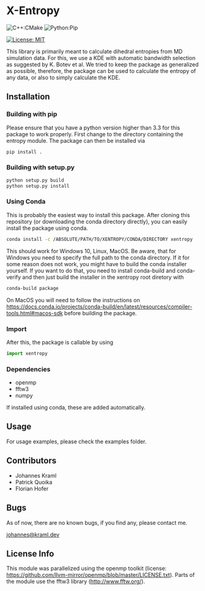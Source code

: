 # X-Entropy

![C++:CMake](https://github.com/jokr91/dihedral_entropy/workflows/C++:CMake/badge.svg) ![Python:Pip](https://github.com/jokr91/dihedral_entropy/workflows/Python:Pip/badge.svg)

[![License: MIT](https://img.shields.io/badge/License-MIT-yellow.svg)](https://opensource.org/licenses/MIT)

This library is primarily meant to calculate dihedral entropies from MD
simulation data. For this, we use a KDE with automatic bandwidth selection as
suggested by K. Botev et al. We tried to keep the package as generalized as
possible, therefore, the package can be used to calculate the entropy of any
data, or also to simply calculate the KDE.

## Installation

### Building with pip

Please ensure that you have a python version higher than 3.3 for this package to
work properly. First change to the directory containing the entropy module. The
package can then be installed via

```bash
pip install .
```

### Building with setup.py

```bash
python setup.py build
python setup.py install
```

### Using Conda

This is probably the easiest way to install this package. After cloning this
repository (or downloading the conda directory directly), you can easily install
the package using conda.
```bash
conda install -c /ABSOLUTE/PATH/TO/XENTROPY/CONDA/DIRECTORY xentropy
```
This should work for Windows 10, Linux, MacOS. Be aware, that for Windows you
need to specify the full path to the conda directory. If it for some reason does
not work, you might have to build the conda installer yourself. If you want to
do that, you need to install conda-build and conda-verify and then just build the
installer in the xentropy root diretory with
```bash
conda-build package
```
On MacOS you will need to follow the instructions on
https://docs.conda.io/projects/conda-build/en/latest/resources/compiler-tools.html#macos-sdk
before building the package.

### Import

After this, the package is callable by using

```python
import xentropy
```

### Dependencies

- openmp
- fftw3
- numpy

If installed using conda, these are added automatically.

## Usage

For usage examples, please check the examples folder.

## Contributors

 - Johannes Kraml
 - Patrick Quoika
 - Florian Hofer

## Bugs

As of now, there are no known bugs, if you find any, please contact me.

johannes@kraml.dev

## License Info

This module was parallelized using the openmp toolkit (license:
<https://github.com/llvm-mirror/openmp/blob/master/LICENSE.txt>). Parts of the
module use the fftw3 library (<http://www.fftw.org/>).
